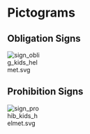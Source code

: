 # Pictograms
## Obligation Signs
<img src="https://cdn.rawgit.com/mbodmer/pictograms/master/sign_oblig_kids_helmet.svg" alt="sign_oblig_kids_helmet.svg" style="max-width:15%">

## Prohibition Signs
<img src="https://cdn.rawgit.com/mbodmer/pictograms/master/sign_prohib_kids_helmet.svg" alt="sign_prohib_kids_helmet.svg" style="max-width:15%">
